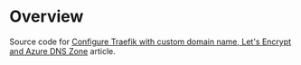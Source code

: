 # Overview

Source code for [Configure Traefik with custom domain name, Let's Encrypt and Azure DNS Zone](https://libertus.dev/configure-traefik-to-use-custom-domain/part2) article.
